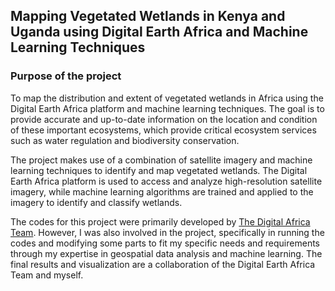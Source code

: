 
## Mapping Vegetated Wetlands in Kenya and Uganda using Digital Earth Africa and Machine Learning Techniques
### Purpose of the project
To map the distribution and extent of vegetated wetlands in Africa using the Digital Earth Africa platform and machine learning techniques. The goal is to provide accurate and up-to-date information on the location and condition of these important ecosystems, which provide critical ecosystem services such as water regulation and biodiversity conservation.

The project makes use of a combination of satellite imagery and machine learning techniques to identify and map vegetated wetlands. The Digital Earth Africa platform is used to access and analyze high-resolution satellite imagery, while machine learning algorithms are trained and applied to the imagery to identify and classify wetlands.

The codes for this project were primarily developed by [The Digital Africa Team](https://www.digitalearthafrica.org/). However, I was also involved in the project, specifically in running the codes and modifying some parts to fit my specific needs and requirements through my expertise in geospatial data analysis and machine learning. The final results and visualization are a collaboration of the Digital Earth Africa Team and myself.
